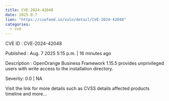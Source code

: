 ```yaml
--- 
title: CVE-2024-42048
date: 2025-8-7
lien: "https://cvefeed.io/vuln/detail/CVE-2024-42048"
categories:
  - cve
---
```


CVE ID : CVE-2024-42048

Published :  Aug. 7
2025
5:15 p.m. | 16 minutes ago

Description : OpenOrange Business Framework 1.15.5 provides unprivileged users with write access to the installation directory.

Severity: 0.0 | NA

Visit the link for more details
such as CVSS details
affected products
timeline
and more...
